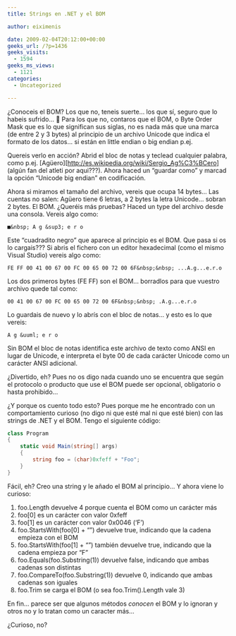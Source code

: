 ```yaml
---
title: Strings en .NET y el BOM

author: eiximenis

date: 2009-02-04T20:12:00+00:00
geeks_url: /?p=1436
geeks_visits:
  - 1594
geeks_ms_views:
  - 1121
categories:
  - Uncategorized

---
```

¿Conoceis el BOM? Los que no, teneis suerte... los que sí, seguro que lo habeis sufrido... 🙂 Para los que no, contaros que el BOM, o Byte Order Mask que es lo que significan sus siglas, no es nada más que una marca (de entre 2 y 3 bytes) al principio de un archivo Unicode que indica el formato de los datos... si están en little endian o big endian p.ej.

<!--more-->

Quereis verlo en acción? Abrid el bloc de notas y teclead cualquier palabra, como p.ej. [Ag&uuml;ero][http://es.wikipedia.org/wiki/Sergio_Ag%C3%BCero] (algún fan del atleti por aqui???). Ahora haced un &ldquo;guardar como&rdquo; y marcad la opción &ldquo;Unicode big endian&rdquo; en codificación.

Ahora si miramos el tamaño del archivo, vereis que ocupa 14 bytes... Las cuentas no salen: Ag&uuml;ero tiene 6 letras, a 2 bytes la letra Unicode... sobran 2 bytes. El BOM. ¿Queréis más pruebas? Haced un type del archivo desde una consola. Vereis algo como:

```
■&nbsp; A g &sup3; e r o
```

Este &ldquo;cuadradito negro&rdquo; que aparece al principio es el BOM. Que pasa si os lo cargais??? Si abris el fichero con un editor hexadecimal (como el mismo Visual Studio) vereis algo como:

```
FE FF 00 41 00 67 00 FC 00 65 00 72 00 6F&nbsp;&nbsp; ...A.g...e.r.o
```

Los dos primeros bytes (FE FF) son el BOM... borradlos para que vuestro archivo quede tal como:

```
00 41 00 67 00 FC 00 65 00 72 00 6F&nbsp;&nbsp; .A.g...e.r.o
``` 

Lo guardais de nuevo y lo abrís con el bloc de notas... y esto es lo que vereis:

```
A g &uuml; e r o
```

Sin BOM el bloc de notas identifica este archivo de texto como ANSI en lugar de Unicode, e interpreta el byte 00 de cada carácter Unicode como un carácter ANSI adicional.

¿Divertido, eh? Pues no os digo nada cuando uno se encuentra que según el protocolo o producto que use el BOM puede ser opcional, obligatorio o hasta prohibido...

¿Y porque os cuento todo esto? Pues porque me he encontrado con un comportamiento curioso (no digo ni que esté mal ni que esté bien) con las strings de .NET y el BOM. Tengo el siguiente código:

```cs
class Program
{
    static void Main(string[] args)
    {
        string foo = (char)0xfeff + "Foo";
    }
}
```

Fácil, eh? Creo una string y le añado el BOM al principio... Y ahora viene lo curioso:

  1. foo.Length devuelve 4 porque cuenta el BOM como un carácter más 
  2. foo[0] es un carácter con valor 0xfeff 
  3. foo[1] es un carácter con valor 0x0046 (&lsquo;F&#8217;) 
  4. foo.StartsWith(foo[0] + &#8220;&#8221;) devuelve true, indicando que la cadena empieza con el BOM 
  5. foo.StartsWith(foo[1] + &#8220;&#8221;) también devuelve true, indicando que la cadena empieza por &ldquo;F&rdquo; 
  6. foo.Equals(foo.Substring(1)) devuelve false, indicando que ambas cadenas son distintas 
  7. foo.CompareTo(foo.Substring(1)) devuelve 0, indicando que ambas cadenas son iguales 
  8. foo.Trim se carga el BOM (o sea foo.Trim().Length vale 3) 

En fin... parece ser que algunos métodos _conocen_ el BOM y lo ignoran y otros no y lo tratan como un caracter más...

¿Curioso, no?
